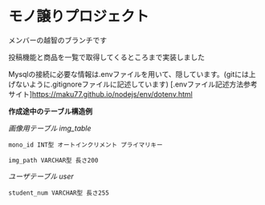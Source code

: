 # モノ譲りプロジェクト

メンバーの越智のブランチです

投稿機能と商品を一覧で取得してくるところまで実装しました

Mysqlの接続に必要な情報は.envファイルを用いて、隠しています。(gitには上げないように.gitignoreファイルに記述しています)
[.envファイル記述方法参考サイト]https://maku77.github.io/nodejs/env/dotenv.html

**作成途中のテーブル構造例**

*画像用テーブル img_table*

    mono_id INT型 オートインクリメント プライマリキー

    img_path VARCHAR型 長さ200

*ユーザテーブル user*

    student_num VARCHAR型 長さ255